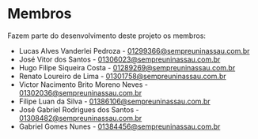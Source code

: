 # Membros

Fazem parte do desenvolvimento deste projeto os membros:

* Lucas Alves Vanderlei Pedroza - <01299366@sempreuninassau.com.br>
* José Vitor dos Santos - <01306023@sempreuninassau.com.br>
* Hugo Filipe Siqueira Costa - <01289269@sempreuninassau.com.br>
* Renato Loureiro de Lima - <01301758@sempreuninassau.com.br>
* Victor Nacimento Brito Moreno Neves - <01302036@sempreuninassau.com.br>
* Filipe Luan da Silva - <01386106@sempreuninassau.com.br>
* José Gabriel Rodrigues dos Santos - <01308482@sempreuninassau.com.br>
* Gabriel Gomes Nunes - <01384456@sempreuninassau.com.br>

